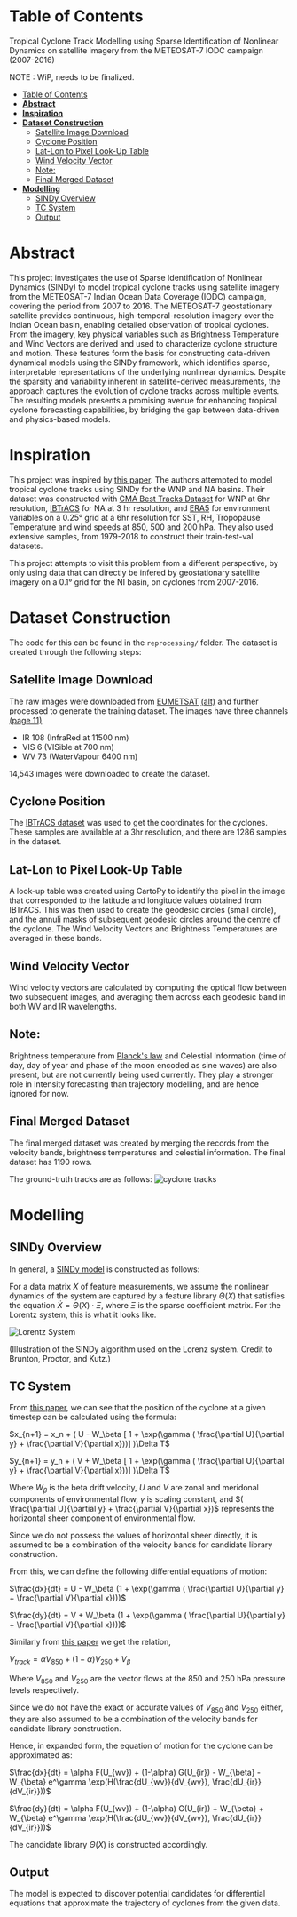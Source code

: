 # Table of Contents
Tropical Cyclone Track Modelling using Sparse Identification of Nonlinear Dynamics on satellite imagery from the METEOSAT-7 IODC campaign (2007-2016)

NOTE : WiP, needs to be finalized.

- [Table of Contents](#table-of-contents)
- [**Abstract**](#abstract)
- [**Inspiration**](#inspiration)
- [**Dataset Construction**](#dataset-construction)
  - [Satellite Image Download](#satellite-image-download)
  - [Cyclone Position](#cyclone-position)
  - [Lat-Lon to Pixel Look-Up Table](#lat-lon-to-pixel-look-up-table)
  - [Wind Velocity Vector](#wind-velocity-vector)
  - [Note:](#note)
  - [Final Merged Dataset](#final-merged-dataset)
- [**Modelling**](#modelling)
  - [SINDy Overview](#sindy-overview)
  - [TC System](#tc-system)
  - [Output](#output)


# **Abstract**
This project investigates the use of Sparse Identification of Nonlinear Dynamics (SINDy) to model tropical cyclone tracks using satellite imagery from the METEOSAT-7 Indian Ocean Data Coverage (IODC) campaign, covering the period from 2007 to 2016. The METEOSAT-7 geostationary satellite provides continuous, high-temporal-resolution imagery over the Indian Ocean basin, enabling detailed observation of tropical cyclones. From the imagery, key physical variables such as Brightness Temperature and Wind Vectors are derived and used to characterize cyclone structure and motion. These features form the basis for constructing data-driven dynamical models using the SINDy framework, which identifies sparse, interpretable representations of the underlying nonlinear dynamics. Despite the sparsity and variability inherent in satellite-derived measurements, the approach captures the evolution of cyclone tracks across multiple events. The resulting models presents a promising avenue for enhancing tropical cyclone forecasting capabilities, by bridging the gap between data-driven and physics-based models.

# **Inspiration**

This project was inspired by [this paper](https://www.sciencedirect.com/science/article/abs/pii/S0167610524001211). The authors attempted to model tropical cyclone tracks using SINDy for the WNP and NA basins. Their dataset was constructed with [CMA Best Tracks Dataset](https://tcdata.typhoon.org.cn/en/zjljsjj.html) for WNP at 6hr resolution, [IBTrACS](https://www.ncei.noaa.gov/products/international-best-track-archive) for NA at 3 hr resolution, and [ERA5](https://cds.climate.copernicus.eu/datasets/reanalysis-era5-single-levels?tab=overview) for environment variables on a 0.25° grid at a 6hr resolution for SST, RH, Tropopause Temperature and wind speeds at 850, 500 and 200 hPa. They also used extensive samples, from 1979-2018 to construct their train-test-val datasets.

This project attempts to visit this problem from a different perspective, by only using data that can directly be infered by geostationary satellite imagery on a 0.1° grid for the NI basin, on cyclones from 2007-2016.

# **Dataset Construction**
The code for this can be found in the `reprocessing/` folder.
The dataset is created through the following steps:

## Satellite Image Download

The raw images were downloaded from [EUMETSAT](https://data.eumetsat.int/product/EO:EUM:DAT:0081) [(alt)](https://navigator.eumetsat.int/product/EO:EUM:DAT:0081) and further processed to generate the training dataset. The images have three channels [(page 11)](https://user.eumetsat.int/s3/eup-strapi-media/pdf_mviri_fcdr_atbd_75cac1f577.pdf)

- IR 108 (InfraRed at 11500 nm)
- VIS 6 (VISible at 700 nm)
- WV 73 (WaterVapour 6400 nm)

14,543 images were downloaded to create the dataset.

## Cyclone Position

The [IBTrACS dataset](https://www.ncei.noaa.gov/data/international-best-track-archive-for-climate-stewardship-ibtracs/v04r01/access/csv/) was used to get the coordinates for the cyclones. These samples are available at a 3hr resolution, and there are 1286 samples in the dataset.

## Lat-Lon to Pixel Look-Up Table

A look-up table was created using CartoPy to identify the pixel in the image that corresponded to the latitude and longitude values obtained from IBTrACS. This was then used to create the geodesic circles (small circle), and the annuli masks of subsequent geodesic circles around the centre of the cyclone. The Wind Velocity Vectors and Brightness Temperatures are averaged in these bands.

## Wind Velocity Vector

Wind velocity vectors are calculated by computing the optical flow between two subsequent images, and averaging them across each geodesic band in both WV and IR wavelengths.

## Note:
Brightness temperature from [Planck's law](https://www-cdn.eumetsat.int/files/2020-04/pdf_ten_052556_rad2bright.pdf) and Celestial Information (time of day, day of year and phase of the moon encoded as sine waves) are also present, but are not currently being used currently. They play a stronger role in intensity forecasting than trajectory modelling, and are hence ignored for now.


## Final Merged Dataset
The final merged dataset was created by merging the records from the velocity bands, brightness temperatures and celestial information. The final dataset has 1190 rows.

The ground-truth tracks are as follows:
![cyclone tracks](assets/tracks.png)

# **Modelling**

## SINDy Overview
In general, a [SINDy model](https://www.pnas.org/doi/10.1073/pnas.1517384113) is constructed as follows:

For a data matrix $X$ of feature measurements, we assume the nonlinear dynamics of the system are captured by a feature library $\Theta(X)$ that satisfies the equation $\dot{X} = \Theta(X) \cdot \Xi$, where $\Xi$ is the sparse coefficient matrix. For the Lorentz system, this is what it looks like. 

![Lorentz System](assets/Schematic-SINDy.png)

(Illustration of the SINDy algorithm used on the Lorenz system. Credit to Brunton, Proctor, and Kutz.)


## TC System

From [this paper](https://journals.ametsoc.org/view/journals/clim/33/18/jcliD200285.xml), we can see that the position of the cyclone at a given timestep can be calculated using the formula:

$x_{n+1} = x_n + ( U - W_\beta [ 1 + \exp(\gamma ( \frac{\partial U}{\partial y} + \frac{\partial V}{\partial x}))] )\Delta T$

$y_{n+1} = y_n + ( V + W_\beta [ 1 + \exp(\gamma ( \frac{\partial U}{\partial y} + \frac{\partial V}{\partial x}))] )\Delta T$

Where $W_\beta$ is the beta drift velocity, $U$ and $V$ are zonal and meridonal components of environmental flow, $\gamma$ is scaling constant, and $( \frac{\partial U}{\partial y} + \frac{\partial V}{\partial x})$ represents the horizontal sheer component of environmental flow.

Since we do not possess the values of horizontal sheer directly, it is assumed to be a combination of the velocity bands for candidate library construction.

From this, we can define the following differential equations of motion:

$\frac{dx}{dt} = U - W_\beta (1 + \exp(\gamma  ( \frac{\partial U}{\partial y} + \frac{\partial V}{\partial x})))$

$\frac{dy}{dt} = V + W_\beta (1 + \exp(\gamma  ( \frac{\partial U}{\partial y} + \frac{\partial V}{\partial x})))$

Similarly from [this paper](https://journals.ametsoc.org/view/journals/bams/87/3/bams-87-3-299.xml) we get the relation,

$V_{track} = \alpha V_{850} + (1-\alpha) V_{250} + V_\beta$

Where $V_{850}$ and $V_{250}$ are the vector flows at the 850 and 250 hPa pressure levels respectively.

Since we do not have the exact or accurate values of $V_{850}$ and $V_{250}$ either, they are also assumed to be a combination of the velocity bands for candidate library construction.

Hence, in expanded form, the equation of motion for the cyclone can be approximated as:

$\frac{dx}{dt} = \alpha F(U_{wv}) + (1-\alpha) G(U_{ir}) - W_{\beta} - W_{\beta} e^\gamma \exp(H(\frac{dU_{wv}}{dV_{wv}}, \frac{dU_{ir}}{dV_{ir}}))$ 

$\frac{dy}{dt} = \alpha F(U_{wv}) + (1-\alpha) G(U_{ir}) + W_{\beta} + W_{\beta} e^\gamma \exp(H(\frac{dU_{wv}}{dV_{wv}}, \frac{dU_{ir}}{dV_{ir}}))$ 

The candidate library $\Theta(X)$ is constructed accordingly.

## Output

The model is expected to discover potential candidates for differential equations that approximate the trajectory of cyclones from the given data.
